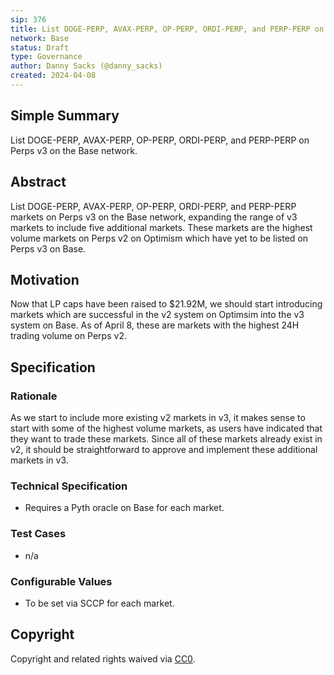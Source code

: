```yaml
---
sip: 376
title: List DOGE-PERP, AVAX-PERP, OP-PERP, ORDI-PERP, and PERP-PERP on Perps v3 on Base
network: Base
status: Draft
type: Governance
author: Danny Sacks (@danny_sacks)
created: 2024-04-08
---
```


## Simple Summary

List DOGE-PERP, AVAX-PERP, OP-PERP, ORDI-PERP, and PERP-PERP on Perps v3 on the Base network.

## Abstract

List DOGE-PERP, AVAX-PERP, OP-PERP, ORDI-PERP, and PERP-PERP markets on Perps v3 on the Base network, expanding the range of v3 markets to include five additional markets. These markets are the highest volume markets on Perps v2 on Optimism which have yet to be listed on Perps v3 on Base. 

## Motivation

Now that LP caps have been raised to $21.92M, we should start introducing markets which are successful in the v2 system on Optimsim into the v3 system on Base. As of April 8, these are markets with the highest 24H trading volume on Perps v2.

## Specification

### Rationale

As we start to include more existing v2 markets in v3, it makes sense to start with some of the highest volume markets, as users have indicated that they want to trade these markets. Since all of these markets already exist in v2, it should be straightforward to approve and implement these additional markets in v3.

### Technical Specification

- Requires a Pyth oracle on Base for each market.

### Test Cases

- n/a

### Configurable Values

- To be set via SCCP for each market.

## Copyright

Copyright and related rights waived via [CC0](https://creativecommons.org/publicdomain/zero/1.0/).
